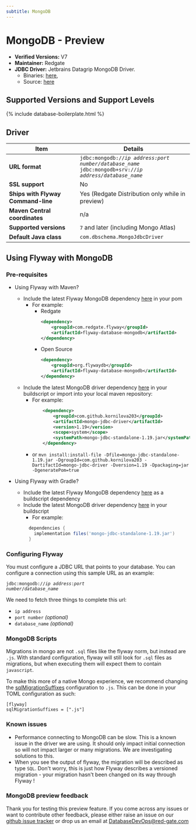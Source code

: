 ```yaml
---
subtitle: MongoDB
---
```

# MongoDB - Preview
- **Verified Versions:** V7
- **Maintainer:** Redgate
- **JDBC Driver:** Jetbrains Datagrip MongoDB Driver.
    - Binaries: [here](https://www.jetbrains.com/datagrip/jdbc-drivers/),
    - Source: [here](https://github.com/DataGrip/mongo-jdbc-driver)
  
## Supported Versions and Support Levels

{% include database-boilerplate.html %}

## Driver

| Item                               | Details                                                                                                                                 |
|------------------------------------|-----------------------------------------------------------------------------------------------------------------------------------------|
| **URL format**                     | <code>jdbc:mongodb://<i>ip address:port number/database_name</i></code> <code>jdbc:mongodb+srv://<i>ip address/database_name</i></code> |
| **SSL support**                    | No                                                                                                                                      |
| **Ships with Flyway Command-line** | Yes (Redgate Distribution only while in preview)                                                                                        |
| **Maven Central coordinates**      | n/a                                                                                                                                     |
| **Supported versions**             | `7` and later (including Mongo Atlas)                                                                                                   |
| **Default Java class**             | `com.dbschema.MongoJdbcDriver`                                                                                                          |

## Using Flyway with MongoDB

### Pre-requisites
- Using Flyway with Maven?
    - Include the latest Flyway MongoDB dependency [here](https://central.sonatype.com/artifact/org.flywaydb/flyway-database-mongodb) in your pom
      - For example:
        - Redgate
          ```xml
          <dependency>
              <groupId>com.redgate.flyway</groupId>
              <artifactId>flyway-database-mongodb</artifactId>
          </dependency>
          ```
         - Open Source
           ```xml
           <dependency>
               <groupId>org.flywaydb</groupId>
               <artifactId>flyway-database-mongodb</artifactId>
           </dependency>
           ```
  - Include the latest MongoDB driver dependency [here](https://github.com/DataGrip/mongo-jdbc-driver) in your buildscript or import into your local maven repository:
    - For example: 
      ```xml
          <dependency>
              <groupId>com.github.kornilova203</groupId>
              <artifactId>mongo-jdbc-driver</artifactId>
              <version>1.19</version>
              <scope>system</scope>
              <systemPath>mongo-jdbc-standalone-1.19.jar</systemPath>  
          </dependency>
      ```
    - or `mvn install:install-file -Dfile=mongo-jdbc-standalone-1.19.jar -DgroupId=com.github.kornilova203 -DartifactId=mongo-jdbc-driver -Dversion=1.19 -Dpackaging=jar -DgeneratePom=true`
	
- Using Flyway with Gradle?
    - Include the latest Flyway MongoDB dependency [here](https://central.sonatype.com/artifact/org.flywaydb/flyway-database-mongodb) as a buildscript dependency
	- Include the latest MongoDB driver dependency [here](https://github.com/DataGrip/mongo-jdbc-driver) in your buildscript
      - For example: 
      ```groovy
        dependencies {
          implementation files('mongo-jdbc-standalone-1.19.jar')
        }
      ```

### Configuring Flyway

You must configure a JDBC URL that points to your database. You can configure a connection using this sample URL as an example:

<code>jdbc:mongodb://<i>ip address</i>:<i>port number</i>/<i>database_name</i></code>

We need to fetch three things to complete this url:

- `ip address`
- `port number` _(optional)_
- `database_name` _(optional)_

### MongoDB Scripts

Migrations in mongo are not `.sql` files like the flyway norm, but instead are `.js`. With standard configuration, flyway will still look for `.sql` files as migrations, but when executing them will expect them to contain `javascript`.

To make this more of a native Mongo experience, we recommend changing the [sqlMigrationSuffixes](/configuration/parameters/flyway/sql-migration-suffixes) configuration to `.js`. This can be done in your TOML configuration as such:

```
[flyway]
sqlMigrationSuffixes = [".js"]
```

### Known issues

- Performance connecting to MongoDB can be slow. This is a known issue in the driver we are using. It should only impact initial connection so will not impact larger or many migrations. We are investigating solutions to this.
- When you see the output of flyway, the migration will be described as type `SQL`. Don't worry, this is just how Flyway describes a versioned migration - your migration hasn't been changed on its way through Flyway ! 

### MongoDB preview feedback

Thank you for testing this preview feature. If you come across any issues or want to contribute other feedback, please either raise an issue on our [github issue tracker](https://github.com/flyway/flyway/issues) or drop us an email at [DatabaseDevOps@red-gate.com](mailto:DatabaseDevOps@red-gate.com)
